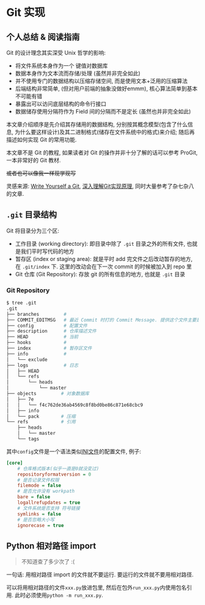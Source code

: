 # Git 实现

## 个人总结 & 阅读指南

Git 的设计理念其实深受 Unix 哲学的影响: 

- 将文件系统本身作为一个 键值对数据库
- 数据本身作为文本流而存储/处理 (虽然并非完全如此)
- 并不使用专门的数据结构以压缩存储空间, 而是使用文本+泛用的压缩算法
- 后端结构非常简单, (但对用户前端的抽象没做好emmm), 核心算法简单到基本不可能有错
- 暴露出可以访问底层结构的命令行接口
- 数据储存使用分隔符作为 Field 间的分隔而不是定长 (虽然也并非完全如此)

本文章介绍顺序是先介绍其存储用的数据结构, 分别按其概念模型(包含了什么信息, 为什么要这样设计)及其二进制格式(储存在文件系统中的格式)来介绍; 随后再描述如何实现 Git 的常用功能. 

本文章不是 Git 的教程, 如果读者对 Git 的操作并非十分了解的话可以参考 ProGit, 一本非常好的 Git 教材. 

~~或者也可以像我一样现学现写~~

灵感来源: [Write Yourself a Git](https://wyag.thb.lt/), [深入理解Git实现原理](https://zhuanlan.zhihu.com/p/45510461), 同时大量参考了杂七杂八的文章. 

## `.git` 目录结构

Git 将目录分为三个区:

- 工作目录 (working directory): 即目录中除了 `.git` 目录之外的所有文件, 也就是我们平时写代码的地方
- 暂存区 (index or staging area): 就是平时 add 完文件之后改动暂存的地方, 在 `.git/index` 下. 这里的改动会在下一次 commit 的时候被加入到 repo 里
- Git 仓库 (Git Repository): 存放 git 的所有信息的地方, 也就是 `.git` 目录

### Git Repository

```bash
$ tree .git
.git
├── branches         # 
├── COMMIT_EDITMSG   # 最近 Commit 时打的 Commit Message. 提供这个文件主要是为了与各种 editor 交互
├── config           # 配置文件
├── description      # 仓库描述文件
├── HEAD             # 当前
├── hooks            # 
├── index            # 暂存区文件
├── info             # 
│   └── exclude
├── logs             # 日志
│   ├── HEAD
│   └── refs
│       └── heads
│           └── master
├── objects         # 对象数据库
│   ├── 7e
│   │   └── f4c762de36ab4569c8f8bd0be86c871e68cbc9
│   ├── info
│   └── pack        # 压缩
└── refs            # 引用
    ├── heads
    │   └── master
    └── tags
```

其中`config`文件是一个语法类似[INI文件]()的配置文件, 例子:

```ini
[core]
    # 仓库格式版本(似乎一直是0就没变过)
	repositoryformatversion = 0
    # 是否记录文件权限
	filemode = false
    # 是否允许没有 workpath 
	bare = false
	logallrefupdates = true
	# 文件系统是否支持 符号链接
    symlinks = false
    # 是否忽略大小写
	ignorecase = true
```

## Python 相对路径 import

> 不知道查了多少次了 :( 

一句话: 用相对路径 import 的文件就不要运行. 要运行的文件就不要用相对路径. 

可以将用相对路径的文件`xxx.py`放进包里, 然后在包外`run_xxx.py`内使用包名引用. 此时必须使用`python -m run_xxx.py`.